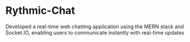 # Rythmic-Chat
Developed a real-time web chatting application using the MERN stack and Socket.IO, enabling users to communicate instantly with real-time updates
